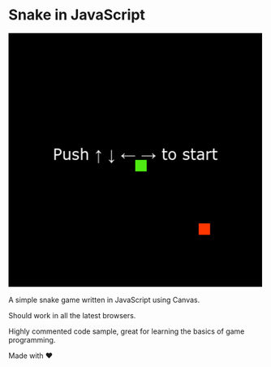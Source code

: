 # Snake in JavaScript

![Snake Intro Screen](img/intro.png)

A simple snake game written in JavaScript using Canvas.

Should work in all the latest browsers.

Highly commented code sample, great for learning the basics of game programming.

Made with :heart:
